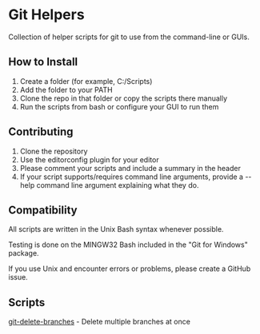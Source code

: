 # Git Helpers

Collection of helper scripts for git to use from the command-line or GUIs.

## How to Install

1. Create a folder (for example, C:/Scripts)
2. Add the folder to your PATH
3. Clone the repo in that folder or copy the scripts there manually
4. Run the scripts from bash or configure your GUI to run them

## Contributing

1. Clone the repository
2. Use the editorconfig plugin for your editor
3. Please comment your scripts and include a summary in the header
4. If your script supports/requires command line arguments,
   provide a --help command line argument explaining what they do.

## Compatibility

All scripts are written in the Unix Bash syntax whenever possible.

Testing is done on the MINGW32 Bash included in the "Git for Windows" package.

If you use Unix and encounter errors or problems, please create a GitHub issue.

## Scripts

[git-delete-branches](Documentation/git-delete-branches.md) - Delete multiple branches at once
